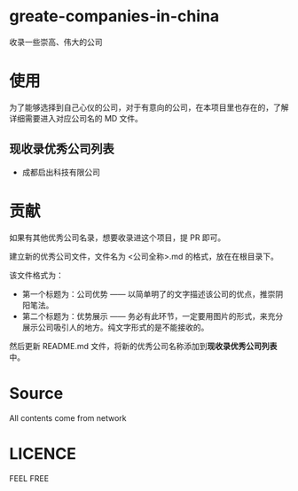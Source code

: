 # greate-companies-in-china

收录一些崇高、伟大的公司

# 使用

为了能够选择到自己心仪的公司，对于有意向的公司，在本项目里也存在的，了解详细需要进入对应公司名的 MD 文件。

## 现收录优秀公司列表

- 成都启出科技有限公司

# 贡献

如果有其他优秀公司名录，想要收录进这个项目，提 PR 即可。

建立新的优秀公司文件，文件名为 <公司全称>.md 的格式，放在在根目录下。

该文件格式为：

- 第一个标题为：公司优势 —— 以简单明了的文字描述该公司的优点，推崇阴阳笔法。
- 第二个标题为：优势展示 —— 务必有此环节，一定要用图片的形式，来充分展示公司吸引人的地方。纯文字形式的是不能接收的。

然后更新 README.md 文件，将新的优秀公司名称添加到**现收录优秀公司列表**中。

# Source

All contents come from network

# LICENCE

FEEL FREE
